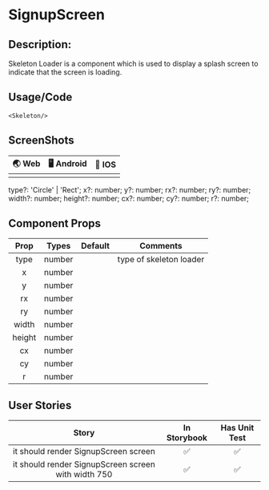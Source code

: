 # SignupScreen

## Description: 
 Skeleton Loader is a component which is used to display a splash screen to indicate that the screen is loading.


## Usage/Code

```
<Skeleton/>
```

## ScreenShots
| 🌏 Web | 🖥 Android | 📱 IOS |
| :----: | :---------: | :-------------: |
| |           |     |


type?: 'Circle' | 'Rect';
	x?: number;
	y?: number;
	rx?: number;
	ry?: number;
	width?: number;
	height?: number;
	cx?: number;
	cy?: number;
	r?: number;

## Component Props

|  Prop | Types | Default|        Comments           |
| :---: | :-----:| :-----: | :--------------------------: |
|  type | number |       | type of skeleton loader|
|  x | number |       | |
|  y | number |       | |
|  rx | number |       | |
|  ry | number |       | |
|  width | number |       | |
|  height | number |       | |
|  cx | number |       | |
|  cy | number |       | |
|  r | number |       | |


## User Stories

|                              Story                              | In Storybook | Has Unit Test |
| :-------------------------------------------------------------: | :----------: | :-----------: |
|  it should render SignupScreen screen                |       ✅      |        ✅      |
| it should render SignupScreen screen with width 750                                 |       ✅      |        ✅       | 

